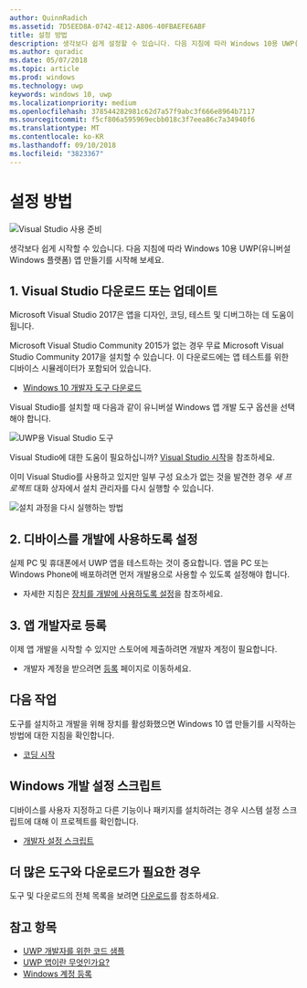 ```yaml
---
author: QuinnRadich
ms.assetid: 7D5EED8A-0742-4E12-A806-40FBAEFE6ABF
title: 설정 방법
description: 생각보다 쉽게 설정할 수 있습니다. 다음 지침에 따라 Windows 10용 UWP(유니버설 Windows 플랫폼) 앱 만들기를 시작해 보세요.
ms.author: quradic
ms.date: 05/07/2018
ms.topic: article
ms.prod: windows
ms.technology: uwp
keywords: windows 10, uwp
ms.localizationpriority: medium
ms.openlocfilehash: 378544282981c62d7a57f9abc3f666e8964b7117
ms.sourcegitcommit: f5cf806a595969ecbb018c3f7eea86c7a34940f6
ms.translationtype: MT
ms.contentlocale: ko-KR
ms.lasthandoff: 09/10/2018
ms.locfileid: "3823367"
---
```

# <a name="get-set-up"></a>설정 방법

![Visual Studio 사용 준비](images/VisualStudio2017Hero_ImageXL-LG.png)

생각보다 쉽게 시작할 수 있습니다. 다음 지침에 따라 Windows 10용 UWP(유니버설 Windows 플랫폼) 앱 만들기를 시작해 보세요.

## <a name="1-download-or-update-visual-studio"></a>1. Visual Studio 다운로드 또는 업데이트

Microsoft Visual Studio 2017은 앱을 디자인, 코딩, 테스트 및 디버그하는 데 도움이 됩니다.

Microsoft Visual Studio Community 2015가 없는 경우 무료 Microsoft Visual Studio Community 2017을 설치할 수 있습니다. 이 다운로드에는 앱 테스트를 위한 디바이스 시뮬레이터가 포함되어 있습니다.

-   [Windows 10 개발자 도구 다운로드](https://go.microsoft.com/fwlink/p/?LinkID=534189)

Visual Studio를 설치할 때 다음과 같이 유니버설 Windows 앱 개발 도구 옵션을 선택해야 합니다.

![UWP용 Visual Studio 도구](images/vs-2017-community-setup.png)

Visual Studio에 대한 도움이 필요하십니까? [Visual Studio 시작](https://www.visualstudio.com/vs/getting-started)을 참조하세요.

이미 Visual Studio를 사용하고 있지만 일부 구성 요소가 없는 것을 발견한 경우 *새 프로젝트* 대화 상자에서 설치 관리자를 다시 실행할 수 있습니다.

   ![설치 과정을 다시 실행하는 방법](images/win10-cs-install.png)


## <a name="2-enable-your-device-for-development"></a>2. 디바이스를 개발에 사용하도록 설정

실제 PC 및 휴대폰에서 UWP 앱을 테스트하는 것이 중요합니다. 앱을 PC 또는 Windows Phone에 배포하려면 먼저 개발용으로 사용할 수 있도록 설정해야 합니다.

-   자세한 지침은 [장치를 개발에 사용하도록 설정](enable-your-device-for-development.md)을 참조하세요.

## <a name="3-register-as-an-app-developer"></a>3. 앱 개발자로 등록

이제 앱 개발을 시작할 수 있지만 스토어에 제출하려면 개발자 계정이 필요합니다.

-   개발자 계정을 받으려면 [등록](sign-up.md) 페이지로 이동하세요.

## <a name="whats-next"></a>다음 작업

도구를 설치하고 개발을 위해 장치를 활성화했으면 Windows 10 앱 만들기를 시작하는 방법에 대한 지침을 확인합니다.

-   [코딩 시작](create-uwp-apps.md)

## <a name="windows-development-setup-scripts"></a>Windows 개발 설정 스크립트

디바이스를 사용자 지정하고 다른 기능이나 패키지를 설치하려는 경우 시스템 설정 스크립트에 대해 이 프로젝트를 확인합니다.

- [개발자 설정 스크립트](https://github.com/Microsoft/windows-dev-box-setup-scripts)

## <a name="want-more-tools-and-downloads"></a>더 많은 도구와 다운로드가 필요한 경우

도구 및 다운로드의 전체 목록을 보려면 [다운로드](http://go.microsoft.com/fwlink/p/?linkid=285935)를 참조하세요.

## <a name="see-also"></a>참고 항목

* [UWP 개발자를 위한 코드 샘플](https://developer.microsoft.com/windows/samples)
* [UWP 앱이란 무엇인가요?](universal-application-platform-guide.md)
* [Windows 계정 등록](sign-up.md)
